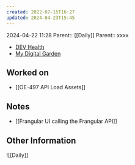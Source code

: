 ```yaml
---
created: 2022-07-15T16:27
updated: 2024-04-23T15:45
---
```

2024-04-22 11:28
Parent:: [[Daily]] 
Parent:: xxxx

- [DEV Health](https://health-configdev.mixtelematics.com/public/mapshow.htm?id=2001&mapid=1A35514B-E08F-4B7C-90B8-CD1774AE8CA3)
- [My Digital Garden](https://my-digital-garden-ten-inky.vercel.app/)

## Worked on

- [[OE-497 API Load Assets]]

## Notes

- [[Frangular UI calling the Frangular API]]

## Other Information

![[Daily]]
